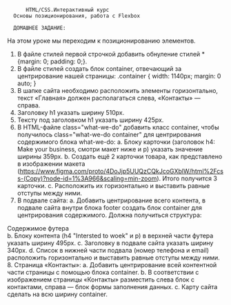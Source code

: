           HTML/CSS.Интерактивный курс
      Основы позиционирования, работа с Flexbox

      ДОМАШНЕЕ ЗАДАНИЕ:
На этом уроке мы переходим к позиционированию элементов.
1. В файле стилей первой строчкой добавить обнуление стилей * {margin: 0; padding: 0;}.
2. В файле стилей создать блок container, отвечающий за центрирование нашей страницы:
.container { width: 1140px; margin: 0 auto; }
3. В шапке сайта необходимо расположить элементы горизонтально, текст «Главная»
должен располагаться слева, «Контакты» — справа.
4. Заголовку h1 указать ширину 510px.
5. Тексту под заголовком h1 указать ширину 425px.
6. В HTML-файле class="what-we-do" добавить класс container, чтобы получилось
class="what-we-do container" для центрирования содержимого блока what-we-do:
a. Блоку карточки (заголовок h4: Make your business, смотри макет ниже и p) указать
значение ширины 359px.
b. Создать ещё 2 карточки товара, как представлено в изображении макета
(https://www.figma.com/proto/4DoJjp5UUQzCQkJcoGXblW/html%2Fcss-(Copy)?node-id=1%3A966&scaling=min-zoom).
Итого получится 3 карточки.
c. Расположить их горизонтально и выставить равные отступы между ними.
7. В подвале сайта:
a. Добавить центрирование всего контента, в подвале сайта внутри блока footer
создать блок container для центрирования содержимого. Должна получиться
структура:
<div class="footer">
<div class="container">Содержимое футера</div>
</div>
b. Блоку контента (h4 "Intersted to woek" и p) в верхней части футера указать
ширину 495px.
c. Заголовку в подвале сайта указать ширину 340px.
d. Список в нижней части подвала (номер телефона и email) расположить горизонтально
и выставить равные отступы между ними.
8. Страница «Контакты»:
a. Добавить центрирование всей контентной части страницы с помощью блока
container.
b. В соответствии с изображением страницы «Контакты» разместить слева блок с
контактами, справа — блок формы заполнения данных.
c. Карту сайта сделать на всю ширину container.
